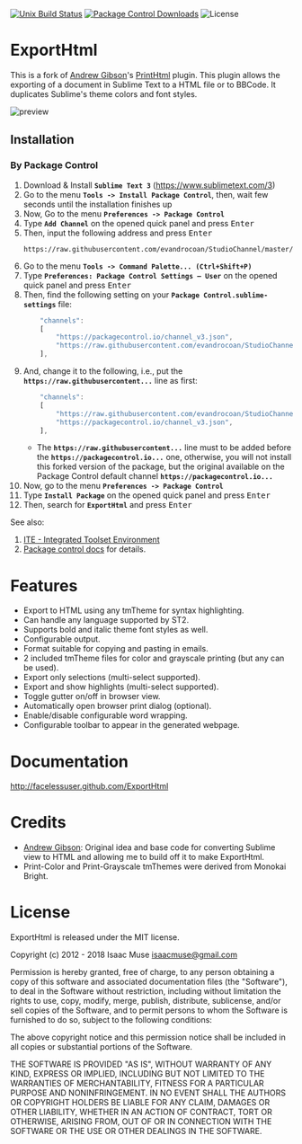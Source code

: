 [![Unix Build Status][travis-image]][travis-link]
[![Package Control Downloads][pc-image]][pc-link]
![License][license-image]
# ExportHtml

This is a fork of [Andrew Gibson](https://github.com/agibsonsw)'s [PrintHtml](https://github.com/agibsonsw/PrintHtml) plugin.  This plugin allows the exporting of a document in Sublime Text to a HTML file or to BBCode.  It duplicates Sublime's theme colors and font styles.

![preview](docs/src/markdown/images/preview.png)


## Installation

### By Package Control

1. Download & Install **`Sublime Text 3`** (https://www.sublimetext.com/3)
1. Go to the menu **`Tools -> Install Package Control`**, then,
   wait few seconds until the installation finishes up
1. Now,
   Go to the menu **`Preferences -> Package Control`**
1. Type **`Add Channel`** on the opened quick panel and press <kbd>Enter</kbd>
1. Then,
   input the following address and press <kbd>Enter</kbd>
   ```
   https://raw.githubusercontent.com/evandrocoan/StudioChannel/master/channel.json
   ```
1. Go to the menu **`Tools -> Command Palette...
   (Ctrl+Shift+P)`**
1. Type **`Preferences:
   Package Control Settings – User`** on the opened quick panel and press <kbd>Enter</kbd>
1. Then,
   find the following setting on your **`Package Control.sublime-settings`** file:
   ```js
       "channels":
       [
           "https://packagecontrol.io/channel_v3.json",
           "https://raw.githubusercontent.com/evandrocoan/StudioChannel/master/channel.json",
       ],
   ```
1. And,
   change it to the following, i.e.,
   put the **`https://raw.githubusercontent...`** line as first:
   ```js
       "channels":
       [
           "https://raw.githubusercontent.com/evandrocoan/StudioChannel/master/channel.json",
           "https://packagecontrol.io/channel_v3.json",
       ],
   ```
   * The **`https://raw.githubusercontent...`** line must to be added before the **`https://packagecontrol.io...`** one, otherwise,
     you will not install this forked version of the package,
     but the original available on the Package Control default channel **`https://packagecontrol.io...`**
1. Now,
   go to the menu **`Preferences -> Package Control`**
1. Type **`Install Package`** on the opened quick panel and press <kbd>Enter</kbd>
1. Then,
search for **`ExportHtml`** and press <kbd>Enter</kbd>

See also:
1. [ITE - Integrated Toolset Environment](https://github.com/evandrocoan/ITE)
1. [Package control docs](https://packagecontrol.io/docs/usage) for details.


# Features

- Export to HTML using any tmTheme for syntax highlighting.
- Can handle any language supported by ST2.
- Supports bold and italic theme font styles as well.
- Configurable output.
- Format suitable for copying and pasting in emails.
- 2 included tmTheme files for color and grayscale printing (but any can be used).
- Export only selections (multi-select supported).
- Export and show highlights (multi-select supported).
- Toggle gutter on/off in browser view.
- Automatically open browser print dialog (optional).
- Enable/disable configurable word wrapping.
- Configurable toolbar to appear in the generated webpage.

# Documentation

http://facelessuser.github.com/ExportHtml

# Credits

- [Andrew Gibson](https://github.com/agibsonsw): Original idea and base code for converting Sublime view to HTML and allowing me to build off it to make ExportHtml.
- Print-Color and Print-Grayscale tmThemes were derived from Monokai Bright.

# License

ExportHtml is released under the MIT license.

Copyright (c) 2012 - 2018 Isaac Muse <isaacmuse@gmail.com>

Permission is hereby granted, free of charge, to any person obtaining a copy of this software and associated documentation files (the "Software"), to deal in the Software without restriction, including without limitation the rights to use, copy, modify, merge, publish, distribute, sublicense, and/or sell copies of the Software, and to permit persons to whom the Software is furnished to do so, subject to the following conditions:

The above copyright notice and this permission notice shall be included in all copies or substantial portions of the Software.

THE SOFTWARE IS PROVIDED "AS IS", WITHOUT WARRANTY OF ANY KIND, EXPRESS OR IMPLIED, INCLUDING BUT NOT LIMITED TO THE WARRANTIES OF MERCHANTABILITY, FITNESS FOR A PARTICULAR PURPOSE AND NONINFRINGEMENT. IN NO EVENT SHALL THE AUTHORS OR COPYRIGHT HOLDERS BE LIABLE FOR ANY CLAIM, DAMAGES OR OTHER LIABILITY, WHETHER IN AN ACTION OF CONTRACT, TORT OR OTHERWISE, ARISING FROM, OUT OF OR IN CONNECTION WITH THE SOFTWARE OR THE USE OR OTHER DEALINGS IN THE SOFTWARE.

[travis-image]: https://img.shields.io/travis/facelessuser/ExportHtml/master.svg
[travis-link]: https://travis-ci.org/facelessuser/ExportHtml
[pc-image]: https://img.shields.io/packagecontrol/dt/ExportHtml.svg
[pc-link]: https://packagecontrol.io/packages/ExportHtml
[license-image]: https://img.shields.io/badge/license-MIT-blue.svg
